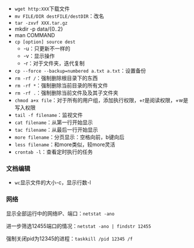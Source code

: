 - `wget http:XXX`下载文件
- `mv FILE/DIR destFILE/destDIR`：改名
- `tar -zxvf XXX.tar.gz`
- mkdir -p data/{0..2}
- man COMMAND
- `cp [option] source dest`
    - -u：只更新不一样的
    - -v：显示操作
    - -r：对于文件夹，迭代复制
- `cp --force --backup=numbered a.txt a.txt`：设置备份
- `rm -rf /`：强制删除根目录下的东西
- `rm -rf *`：强制删除当前目录的所有文件
- `rm -rf .`：强制删除当前文件及及其子文件夹
- `chmod a+x file`：对于所有的用户组，添加执行权限，+r是阅读权限，+w是写入权限
- `tail -f filename`：监视文件
- `cat filename`：从第一行开始显示
- `tac filename`：从最后一行开始显示
- `more filename`：分页显示：空格向前，b键向后
- `less filename`：和more类似，较more灵活
- `crontab -l`：查看定时执行的任务


### 文档编辑
- `wc`显示文件的大小-c，显示行数-l



### 网络

显示全部运行中的网络IP、端口：`netstat -ano `

进一步筛选12455端口的情况：`netstat -ano | findstr 12455`

强制关闭pid为12345的进程：`taskkill /pid 12345 /f`